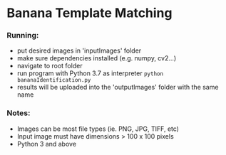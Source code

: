 # Banana Template Matching

### Running:

* put desired images in 'inputImages' folder
* make sure dependencies installed (e.g. numpy, cv2...)
* navigate to root folder
* run program with Python 3.7 as interpreter
        ```
        python bananaIdentification.py
        ```
 * results will be uploaded into the 'outputImages' folder with the same name     

### Notes:
* Images can be most file types (ie. PNG, JPG, TIFF, etc)
* Input image must have dimensions > 100 x 100 pixels
* Python 3 and above
